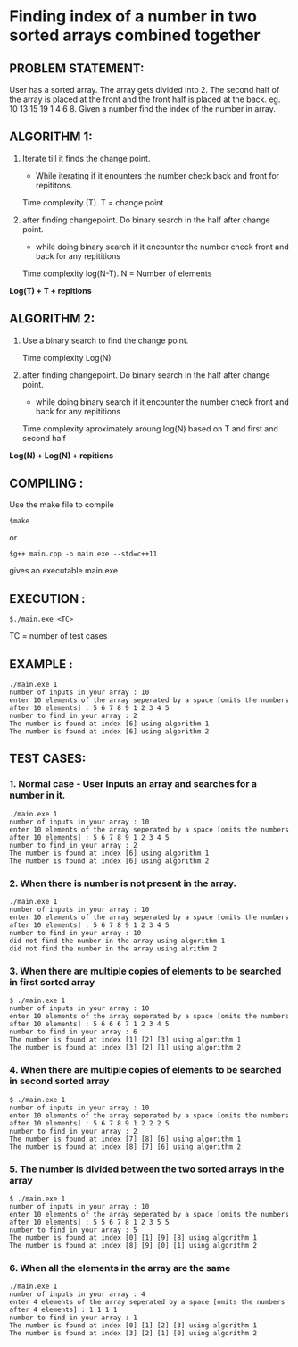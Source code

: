# **Finding index of a number in two sorted arrays combined together**

## **PROBLEM STATEMENT:**

User has a sorted array. The array gets divided into 2. The second half of the array is placed at the 
front and the front half is placed at the back. eg. 10 13 15 19 1 4 6 8. Given a number find the index
of the number in array. 

## **ALGORITHM 1:**

1. Iterate till it finds the change point.
	- While iterating if it enounters the number check back and front for repititons.

	Time complexity (T). T = change point

2. after finding changepoint. Do binary search in the half after change point.
	- while doing binary search if it encounter the number check front and back for any repititions

	Time complexity log(N-T). N = Number of elements

**Log(T) + T + repitions**

## **ALGORITHM 2:**

1. Use a binary search to find the change point.

	Time complexity Log(N)

2. after finding changepoint. Do binary search in the half after change point.
	- while doing binary search if it encounter the number check front and back for any repititions


	Time complexity aproximately aroung log(N) based on T and first and second half

**Log(N) + Log(N) + repitions**

## **COMPILING :**

Use the make file to compile

```
$make
```

or

```
$g++ main.cpp -o main.exe --std=c++11
```

gives an executable main.exe

## **EXECUTION :**

```
$./main.exe <TC>
```

TC = number of test cases

## **EXAMPLE :**

```
./main.exe 1
number of inputs in your array : 10                 
enter 10 elements of the array seperated by a space [omits the numbers after 10 elements] : 5 6 7 8 9 1 2 3 4 5
number to find in your array : 2
The number is found at index [6] using algorithm 1 
The number is found at index [6] using algorithm 2 
```

## **TEST CASES:**

### 1. Normal case - User inputs an array and searches for a number in it.

```
./main.exe 1
number of inputs in your array : 10                 
enter 10 elements of the array seperated by a space [omits the numbers after 10 elements] : 5 6 7 8 9 1 2 3 4 5
number to find in your array : 2
The number is found at index [6] using algorithm 1 
The number is found at index [6] using algorithm 2 
```

### 2. When there is number is not present in the array.

```
./main.exe 1
number of inputs in your array : 10
enter 10 elements of the array seperated by a space [omits the numbers after 10 elements] : 5 6 7 8 9 1 2 3 4 5
number to find in your array : 10
did not find the number in the array using algorithm 1
did not find the number in the array using alrithm 2
```

### 3. When there are multiple copies of elements to be searched in first sorted array

```
$ ./main.exe 1
number of inputs in your array : 10
enter 10 elements of the array seperated by a space [omits the numbers after 10 elements] : 5 6 6 6 7 1 2 3 4 5
number to find in your array : 6
The number is found at index [1] [2] [3] using algorithm 1 
The number is found at index [3] [2] [1] using algorithm 2 
```

### 4. When there are multiple copies of elements to be searched in second sorted array

```
$ ./main.exe 1
number of inputs in your array : 10
enter 10 elements of the array seperated by a space [omits the numbers after 10 elements] : 5 6 7 8 9 1 2 2 2 5
number to find in your array : 2
The number is found at index [7] [8] [6] using algorithm 1 
The number is found at index [8] [7] [6] using algorithm 2 
```

### 5. The number is divided between the two sorted arrays in the array

```
$ ./main.exe 1
number of inputs in your array : 10
enter 10 elements of the array seperated by a space [omits the numbers after 10 elements] : 5 5 6 7 8 1 2 3 5 5
number to find in your array : 5
The number is found at index [0] [1] [9] [8] using algorithm 1 
The number is found at index [8] [9] [0] [1] using algorithm 2
```

### 6. When all the elements in the array are the same

```
./main.exe 1
number of inputs in your array : 4
enter 4 elements of the array seperated by a space [omits the numbers after 4 elements] : 1 1 1 1
number to find in your array : 1
The number is found at index [0] [1] [2] [3] using algorithm 1 
The number is found at index [3] [2] [1] [0] using algorithm 2 
```
